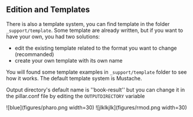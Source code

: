 ## Edition and Templates

There is also a template system, you can find template in the folder `_support/template`.
Some template are already written, but if you want to have your own, you had two solutions:
- edit the existing template related to the format you want to change (recommanded)
- create your own template with its own name

You will found some template examples in `_support/template` folder to see how it works.
The default template system is Mustache.

Output directory's default name is ''book-result'' but you can change it in the pillar.conf file by editing the
`OUTPUTDIRECTORY` variable


![blue](figures/pharo.png width=30)
![jlklkjlk](figures/rmod.png width=30)